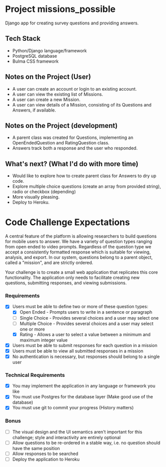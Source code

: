 # Project missions_possible
Django app for creating survey questions and providing answers.


## Tech Stack
- Python/Django language/framework
- PostgreSQL database
- Bulma CSS framework

## Notes on the Project (User)
- A user can create an account or login to an existing account.
- A user can view the existing list of Missions.
- A user can create a new Mission.
- A user can view details of a Mission, consisting of its Questions and Answers, if available.

## Notes on the Project (development)
- A parent class was created for Questions, implementing an OpenEndedQuestion and RatingQuestion class.
- Answers track both a response and the user who responded.


## What's next? (What I'd do with more time)
- Would like to explore how to create parent class for Answers to dry up code.
- Explore multiple choice questions (create an array from provided string), radio or checkbox (depending)
- More visually pleasing.
- Deploy to Heroku.


# Code Challenge Expectations

A central feature of the platform is allowing researchers to build questions for mobile users to answer. We have a variety of question types ranging from open ended to video prompts. Regardless of the question type we accept a consistently formatted response which is suitable for viewing, analysis, and export. In our system, questions belong to a parent object, called a "mission", and are strictly ordered.

Your challenge is to create a small web application that replicates this core functionality. The application only needs to facilitate creating new questions, submitting responses, and viewing submissions.    

### Requirements

- [x] Users must be able to define two or more of these question types:    
    - [x] Open Ended - Prompts users to write in a sentence or paragraph    
    - [ ] Single Choice - Provides several choices and a user may select one    
    - [ ] Multiple Choice - Provides several choices and a user may select one or more    
    - [x] Rating - Allows a user to select a value between a minimum and maximum integer value    
- [x] Users must be able to submit responses for each question in a mission    
- [x] Users must be able to view all submitted responses in a mission    
- [x] No authentication is necessary, but responses should belong to a single user    

### Technical Requirements

- [x] You may implement the application in any language or framework you like
- [x] You must use Postgres for the database layer (Make good use of the database)
- [x] You must use git to commit your progress (History matters)

### Bonus

- [ ] The visual design and the UI semantics aren't important for this challenge; style and interactivity are entirely optional    
- [ ] Allow questions to be re-ordered in a stable way, i.e. no question should have the same position    
- [ ] Allow responses to be searched    
- [ ] Deploy the application to Heroku
